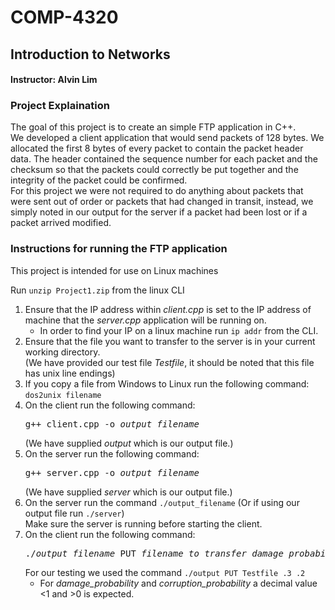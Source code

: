 # COMP-4320
## Introduction to Networks
#### Instructor: Alvin Lim
### Project Explaination

The goal of this project is to create an simple FTP application in C++.  
We developed a client application that would send packets of 128 bytes. We allocated the first 8 bytes of every packet to contain the packet header data.
The header contained the sequence number for each packet and the checksum so that the packets could correctly be put together and the integrity of the packet could be confirmed.  
For this project we were not required to do anything about packets that were sent out of order or packets that had changed in transit, instead, we simply noted in our output for the server if a packet had been lost or if a packet arrived modified.

### Instructions for running the FTP application

This project is intended for use on Linux machines

Run `unzip Project1.zip` from the linux CLI

1. Ensure that the IP address within _client.cpp_ is set to the IP address of machine that the _server.cpp_ application will be running on.
   - In order to find your IP on a linux machine run `ip addr` from the CLI.
2. Ensure that the file you want to transfer to the server is in your current working directory.  
   (We have provided our test file _Testfile_, it should be noted that this file has unix line endings)  
3. If you copy a file from Windows to Linux run the following command: `dos2unix filename`	
4. On the client run the following command:
   <pre>
   g++ client.cpp -o <i>output_filename</i>
   </pre> 
   (We have supplied _output_ which is our output file.)
5. On the server run the following command:
   <pre>
   g++ server.cpp -o <i>output_filename</i> 
   </pre>
   (We have supplied _server_ which is our output file.)
6. On the server run the command `./output_filename` (Or if using our output file run `./server`)  
   Make sure the server is running before starting the client.
7. On the client run the following command: 
   <pre>
   ./<i>output_filename</i> PUT <i>filename_to_transfer</i> <i>damage_probability</i> <i>corruption_probability</i>
   </pre>
   For our testing we used the command `./output PUT Testfile .3 .2`  
   - For *damage_probability* and *corruption_probability* a decimal value <1 and >0 is expected.
